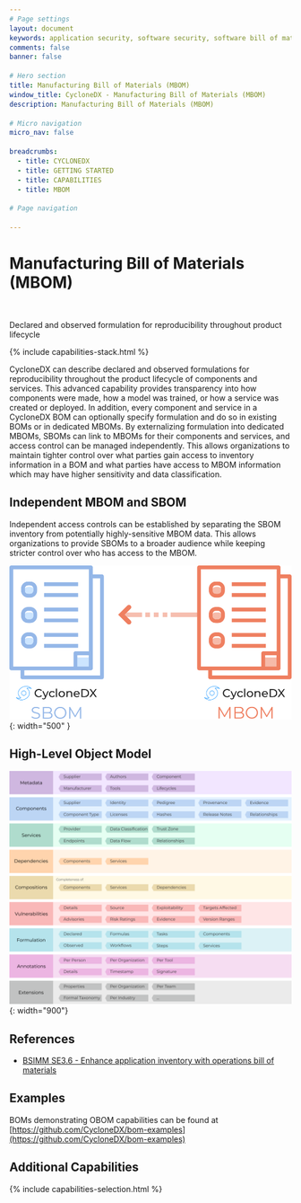 ```yaml
---
# Page settings
layout: document
keywords: application security, software security, software bill of material, SBOM, BOM, open source, supply chain, specification, spdx, license, package url, purl, cpe
comments: false
banner: false

# Hero section
title: Manufacturing Bill of Materials (MBOM)
window_title: CycloneDX - Manufacturing Bill of Materials (MBOM)
description: Manufacturing Bill of Materials (MBOM)

# Micro navigation
micro_nav: false

breadcrumbs:
  - title: CYCLONEDX
  - title: GETTING STARTED
  - title: CAPABILITIES
  - title: MBOM

# Page navigation
    
---
```


# Manufacturing Bill of Materials (MBOM)

&nbsp;<!-- without this hack, the dropdown menu has issues due to h1 and h2 happening right after each other -->

<div id="capabilities-section">
<p class="large-quote">Declared and observed formulation for reproducibility throughout product lifecycle</p>
{% include capabilities-stack.html %}
</div>

CycloneDX can describe declared and observed formulations for reproducibility throughout the product lifecycle of components
and services. This advanced capability provides transparency into how components were made, how a model was trained, or
how a service was created or deployed. In addition, every component and service in a CycloneDX BOM can optionally specify
formulation and do so in existing BOMs or in dedicated MBOMs. By externalizing formulation into dedicated MBOMs, SBOMs
can link to MBOMs for their components and services, and access control can be managed independently. This allows
organizations to maintain tighter control over what parties gain access to inventory information in a BOM and what parties
have access to MBOM information which may have higher sensitivity and data classification.

## Independent MBOM and SBOM
Independent access controls can be established by separating the SBOM inventory from potentially highly-sensitive MBOM 
data. This allows organizations to provide SBOMs to a broader audience while keeping stricter control over who has access
to the MBOM.

![Independent SBOM and MBOM Document](../../theme/assets/images/mbom-sbom.svg){: width="500" }

## High-Level Object Model
![CycloneDX Object Model Swimlane](../../theme/assets/images/CycloneDX-Object-Model-Swimlane.svg){: width="900"}

## References

* [BSIMM SE3.6 - Enhance application inventory with operations bill of materials](https://www.bsimm.com/framework/deployment/software-environment.html)

## Examples

BOMs demonstrating OBOM capabilities can be found at
[https://github.com/CycloneDX/bom-examples](https://github.com/CycloneDX/bom-examples)

## Additional Capabilities
{% include capabilities-selection.html %}
